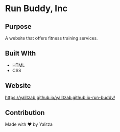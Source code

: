 # Run Buddy, Inc

## Purpose
A website that offers fitness training services.

## Built WIth
* HTML
* CSS

## Website
https://yalitzab.github.io/yalitzab.github.io-run-buddy/

## Contribution
Made with ❤️ by Yalitza
